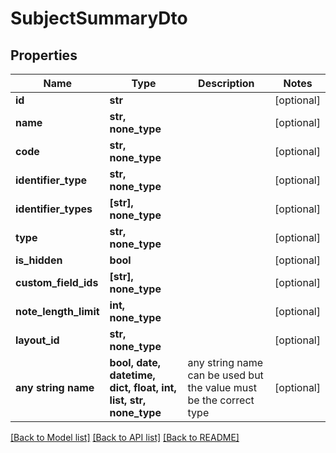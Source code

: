 # SubjectSummaryDto


## Properties
Name | Type | Description | Notes
------------ | ------------- | ------------- | -------------
**id** | **str** |  | [optional] 
**name** | **str, none_type** |  | [optional] 
**code** | **str, none_type** |  | [optional] 
**identifier_type** | **str, none_type** |  | [optional] 
**identifier_types** | **[str], none_type** |  | [optional] 
**type** | **str, none_type** |  | [optional] 
**is_hidden** | **bool** |  | [optional] 
**custom_field_ids** | **[str], none_type** |  | [optional] 
**note_length_limit** | **int, none_type** |  | [optional] 
**layout_id** | **str, none_type** |  | [optional] 
**any string name** | **bool, date, datetime, dict, float, int, list, str, none_type** | any string name can be used but the value must be the correct type | [optional]

[[Back to Model list]](../README.md#documentation-for-models) [[Back to API list]](../README.md#documentation-for-api-endpoints) [[Back to README]](../README.md)



